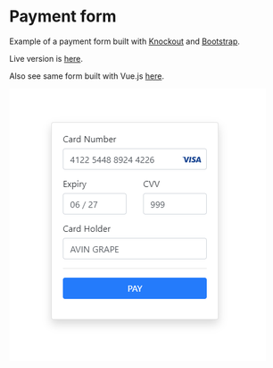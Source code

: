 # Payment form

Example of a payment form built with [Knockout](https://knockoutjs.com/) and [Bootstrap](https://getbootstrap.com/). 

Live version is [here](https://avin.github.io/ko-payment-form).

Also see same form built with Vue.js [here](https://github.com/avin/vue-payment-form).

[![preview](./additional/preview.png)](https://avin.github.io/ko-payment-form)
